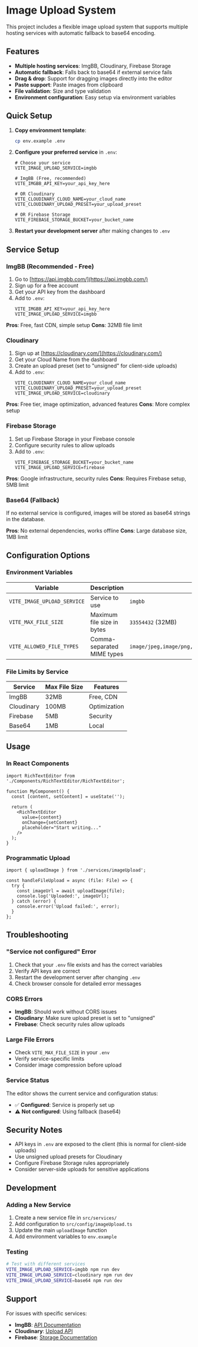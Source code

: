 # Image Upload System

This project includes a flexible image upload system that supports multiple hosting services with automatic fallback to base64 encoding.

## Features

- **Multiple hosting services**: ImgBB, Cloudinary, Firebase Storage
- **Automatic fallback**: Falls back to base64 if external service fails
- **Drag & drop**: Support for dragging images directly into the editor
- **Paste support**: Paste images from clipboard
- **File validation**: Size and type validation
- **Environment configuration**: Easy setup via environment variables

## Quick Setup

1. **Copy environment template**:
   ```bash
   cp env.example .env
   ```

2. **Configure your preferred service** in `.env`:
   ```env
   # Choose your service
   VITE_IMAGE_UPLOAD_SERVICE=imgbb
   
   # ImgBB (Free, recommended)
   VITE_IMGBB_API_KEY=your_api_key_here
   
   # OR Cloudinary
   VITE_CLOUDINARY_CLOUD_NAME=your_cloud_name
   VITE_CLOUDINARY_UPLOAD_PRESET=your_upload_preset
   
   # OR Firebase Storage
   VITE_FIREBASE_STORAGE_BUCKET=your_bucket_name
   ```

3. **Restart your development server** after making changes to `.env`

## Service Setup

### ImgBB (Recommended - Free)

1. Go to [https://api.imgbb.com/](https://api.imgbb.com/)
2. Sign up for a free account
3. Get your API key from the dashboard
4. Add to `.env`:
   ```env
   VITE_IMGBB_API_KEY=your_api_key_here
   VITE_IMAGE_UPLOAD_SERVICE=imgbb
   ```

**Pros**: Free, fast CDN, simple setup
**Cons**: 32MB file limit

### Cloudinary

1. Sign up at [https://cloudinary.com/](https://cloudinary.com/)
2. Get your Cloud Name from the dashboard
3. Create an upload preset (set to "unsigned" for client-side uploads)
4. Add to `.env`:
   ```env
   VITE_CLOUDINARY_CLOUD_NAME=your_cloud_name
   VITE_CLOUDINARY_UPLOAD_PRESET=your_upload_preset
   VITE_IMAGE_UPLOAD_SERVICE=cloudinary
   ```

**Pros**: Free tier, image optimization, advanced features
**Cons**: More complex setup

### Firebase Storage

1. Set up Firebase Storage in your Firebase console
2. Configure security rules to allow uploads
3. Add to `.env`:
   ```env
   VITE_FIREBASE_STORAGE_BUCKET=your_bucket_name
   VITE_IMAGE_UPLOAD_SERVICE=firebase
   ```

**Pros**: Google infrastructure, security rules
**Cons**: Requires Firebase setup, 5MB limit

### Base64 (Fallback)

If no external service is configured, images will be stored as base64 strings in the database.

**Pros**: No external dependencies, works offline
**Cons**: Large database size, 1MB limit

## Configuration Options

### Environment Variables

| Variable | Description | Default |
|----------|-------------|---------|
| `VITE_IMAGE_UPLOAD_SERVICE` | Service to use | `imgbb` |
| `VITE_MAX_FILE_SIZE` | Maximum file size in bytes | `33554432` (32MB) |
| `VITE_ALLOWED_FILE_TYPES` | Comma-separated MIME types | `image/jpeg,image/png,image/gif,image/webp,image/bmp` |

### File Limits by Service

| Service | Max File Size | Features |
|---------|---------------|----------|
| ImgBB | 32MB | Free, CDN |
| Cloudinary | 100MB | Optimization |
| Firebase | 5MB | Security |
| Base64 | 1MB | Local |

## Usage

### In React Components

```tsx
import RichTextEditor from './Components/RichTextEditor/RichTextEditor';

function MyComponent() {
  const [content, setContent] = useState('');

  return (
    <RichTextEditor
      value={content}
      onChange={setContent}
      placeholder="Start writing..."
    />
  );
}
```

### Programmatic Upload

```tsx
import { uploadImage } from './services/imageUpload';

const handleFileUpload = async (file: File) => {
  try {
    const imageUrl = await uploadImage(file);
    console.log('Uploaded:', imageUrl);
  } catch (error) {
    console.error('Upload failed:', error);
  }
};
```

## Troubleshooting

### "Service not configured" Error

1. Check that your `.env` file exists and has the correct variables
2. Verify API keys are correct
3. Restart the development server after changing `.env`
4. Check browser console for detailed error messages

### CORS Errors

- **ImgBB**: Should work without CORS issues
- **Cloudinary**: Make sure upload preset is set to "unsigned"
- **Firebase**: Check security rules allow uploads

### Large File Errors

- Check `VITE_MAX_FILE_SIZE` in your `.env`
- Verify service-specific limits
- Consider image compression before upload

### Service Status

The editor shows the current service and configuration status:
- ✅ **Configured**: Service is properly set up
- ⚠️ **Not configured**: Using fallback (base64)

## Security Notes

- API keys in `.env` are exposed to the client (this is normal for client-side uploads)
- Use unsigned upload presets for Cloudinary
- Configure Firebase Storage rules appropriately
- Consider server-side uploads for sensitive applications

## Development

### Adding a New Service

1. Create a new service file in `src/services/`
2. Add configuration to `src/config/imageUpload.ts`
3. Update the main `uploadImage` function
4. Add environment variables to `env.example`

### Testing

```bash
# Test with different services
VITE_IMAGE_UPLOAD_SERVICE=imgbb npm run dev
VITE_IMAGE_UPLOAD_SERVICE=cloudinary npm run dev
VITE_IMAGE_UPLOAD_SERVICE=base64 npm run dev
```

## Support

For issues with specific services:
- **ImgBB**: [API Documentation](https://api.imgbb.com/)
- **Cloudinary**: [Upload API](https://cloudinary.com/documentation/upload_images)
- **Firebase**: [Storage Documentation](https://firebase.google.com/docs/storage) 